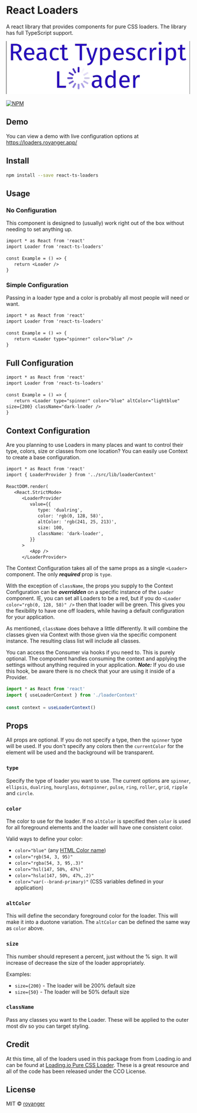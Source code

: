 # React Loaders

A react library that provides components for pure CSS loaders. The library has full TypeScript support.

![React Typescript Loaders](README_logo.gif)

[![NPM](https://img.shields.io/npm/v/react-ts-loaders.svg)](https://www.npmjs.com/package/react-ts-loaders)

## Demo

You can view a demo with live configuration options at https://loaders.royanger.app/

## Install

```bash
npm install --save react-ts-loaders
```

## Usage

### No Configuration

This component is designed to (usually) work right out of the box without needing to set anything up.

```tsx
import * as React from 'react'
import Loader from 'react-ts-loaders'

const Example = () => {
   return <Loader />
}
```

### Simple Configuration

Passing in a loader type and a color is probably all most people will need or want.

```tsx
import * as React from 'react'
import Loader from 'react-ts-loaders'

const Example = () => {
   return <Loader type="spinner" color="blue" />
}
```

## Full Configuration

```tsx
import * as React from 'react'
import Loader from 'react-ts-loaders'

const Example = () => {
   return <Loader type="spinner" color="blue" altColor="lightblue" size={200} className="dark-loader />
}
```

## Context Configuration

Are you planning to use Loaders in many places and want to control their type, colors, size or classes from one location? You can easily use Context to create a base configuration.

```tsx
import * as React from 'react'
import { LoaderProvider } from '../src/lib/loaderContext'

ReactDOM.render(
   <React.StrictMode>
      <LoaderProvider
         value={{
            type: 'dualring',
            color: 'rgb(0, 128, 58)',
            altColor: 'rgb(241, 25, 213)',
            size: 100,
            className: 'dark-loader',
         }}
      >
         <App />
      </LoaderProvider>
```

The Context Configuration takes all of the same props as a single `<Loader>` component. The only **_required_** prop is `type`.

With the exception of `className`, the props you supply to the Context Configuration can be **_overridden_** on a specific instance of the `Loader` component. IE, you can set all Loaders to be a red, but if you do `<Loader color="rgb(0, 128, 58)" />` then that loader will be green. This gives you the flexibility to have one off loaders, while having a default configuration for your application.

As mentioned, `className` does behave a little differently. It will combine the classes given via Context with those given via the specific component instance. The resulting class list will include all classes.

You can access the Consumer via hooks if you need to. This is purely optional. The component handles consuming the context and applying the settings without anything required in your application. **_Note:_** If you do use this hook, be aware there is no check that your are using it inside of a Provider.

```jsx
import * as React from 'react'
import { useLoaderContext } from './loaderContext'

const context = useLoaderContext()
```

## Props

All props are optional. If you do not specify a type, then the `spinner` type will be used. If you don't specify any colors then the `currentColor` for the element will be used and the background will be transparent.

### `type`

Specify the type of loader you want to use. The current options are `spinner`, `ellipsis`, `dualring`, `hourglass`, `dotspinner`, `pulse`, `ring`, `roller`, `grid`, `ripple` and `circle`.

### `color`

The color to use for the loader. If no `altColor` is specified then `color` is used for all foreground elements and the loader will have one consistent color.

Valid ways to define your color:

-  `color="blue"` (any [HTML Color name](https://www.w3schools.com/colors/colors_names.asp))
-  `color="rgb(54, 3, 95)"`
-  `color="rgba(54, 3, 95,.3)"`
-  `color="hsl(147, 50%, 47%)"`
-  `color="hsla(147, 50%, 47%,.2)"`
-  `color="var(--brand-primary)"` (CSS variables defined in your application)

### `altColor`

This will define the secondary foreground color for the loader. This will make it into a duotone variation. The `altColor` can be defined the same way as `color` above.

### `size`

This number should represent a percent, just without the % sign. It will increase of decrease the size of the loader appropriately.

Examples:

-  `size={200}` - The loader will be 200% default size
-  `size={50}` - The loader will be 50% default size

### `className`

Pass any classes you want to the Loader. These will be applied to the outer most div so you can target styling.

## Credit

At this time, all of the loaders used in this package from from Loading.io and can be found at [Loading.io Pure CSS Loader](https://loading.io/css/). These is a great resource and all of the code has been released under the CCO License.

## License

MIT © [royanger](https://github.com/royanger)
